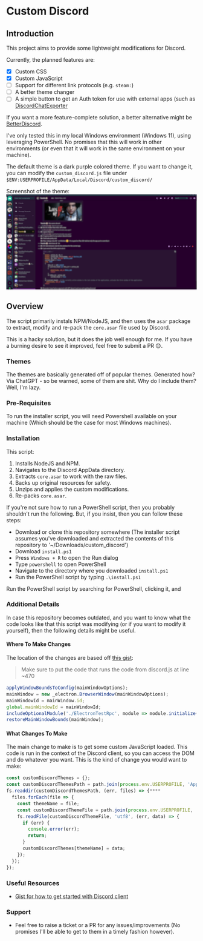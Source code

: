 # Custom Discord

## Introduction

This project aims to provide some lightweight modifications for Discord.

Currently, the planned features are:

- [X] Custom CSS
- [X] Custom JavaScript
- [ ] Support for different link protocols (e.g. `steam:`)
- [ ] A better theme changer
- [ ] A simple button to get an Auth token for use with external apps (such as [DiscordChatExporter](https://github.com/Tyrrrz/DiscordChatExporter)

If you want a more feature-complete solution, a better alternative might be [BetterDiscord](https://betterdiscord.app/).

I've only tested this in my local Windows environment (Windows 11), using leveraging PowerShell. No promises that this will work in other environments (or even that it will work in the same environment on your machine).

The default theme is a dark purple colored theme. If you want to change it, you can modify the `custom_discord.js` file under `$ENV:USERPROFILE/AppData/Local/Discord/custom_discord/`

Screenshot of the theme: ![Screenshot of the theme](./docs/ss.png)

## Overview

The script primarily instals NPM/NodeJS, and then uses the `asar` package to extract, modify and re-pack the `core.asar` file used by Discord.

This is a hacky solution, but it does the job well enough for me. If you have a burning desire to see it improved, feel free to submit a PR 😊.

### Themes

The themes are basically generated off of popular themes. Generated how? Via ChatGPT - so be warned, some of them are shit. Why do I include them? Well, I'm lazy.

### Pre-Requisites

To run the installer script, you will need Powershell available on your machine (Which should be the case for most Windows machines).

### Installation

This script:

1. Installs NodeJS and NPM.
2. Navigates to the Discord AppData directory.
3. Extracts `core.asar` to work with the raw files.
4. Backs up original resources for safety.
5. Unzips and applies the custom modifications.
6. Re-packs `core.asar`.

If you're not sure how to run a PowerShell script, then you probably shouldn't run the following. But, if you insist, then you can follow these steps:

- Download or clone this repository somewhere (The installer script assumes you've downloaded and extracted the contents of this repository to '~/Downloads/custom_discord')
- Download `install.ps1`
- Press `Windows + R` to open the Run dialog
- Type `powershell` to open PowerShell
- Navigate to the directory where you downloaded `install.ps1`
- Run the PowerShell script by typing `.\install.ps1`

Run the PowerShell script by searching for PowerShell, clicking it, and 

### Additional Details

In case this repository becomes outdated, and you want to know what the code looks like that this script was modifying (or if you want to modify it yourself), then the following details might be useful.

#### Where To Make Changes

The location of the changes are based off [this gist](https://gist.github.com/vanyle/edbdd0c28a0150af3b905b99a4c48f00?permalink_comment_id=3866081):

> Make sure to put the code that runs the code from discord.js at line ~470

```js
applyWindowBoundsToConfig(mainWindowOptions);
mainWindow = new _electron.BrowserWindow(mainWindowOptions);
mainWindowId = mainWindow.id;
global.mainWindowId = mainWindowId;
includeOptionalModule('./ElectronTestRpc', module => module.initialize(mainWindow));
restoreMainWindowBounds(mainWindow);
```

#### What Changes To Make

The main change to make is to get some custom JavaScript loaded. This code is run in the context of the Discord client, so you can access the DOM and do whatever you want. This is the kind of change you would want to make:

```js
const customDiscordThemes = {};
const customDiscordThemesPath = path.join(process.env.USERPROFILE, 'AppData/Local/Discord/custom_discord/themes/');
fs.readdir(customDiscordThemesPath, (err, files) => {****
  files.forEach(file => {
    const themeName = file;
    const customDiscordThemeFile = path.join(process.env.USERPROFILE, 'AppData/Local/Discord/custom_discord/themes/' + themeName);
    fs.readFile(customDiscordThemeFile, 'utf8', (err, data) => {
      if (err) {
        console.error(err);
        return;
      }
      customDiscordThemes[themeName] = data;
    });
  });
});
```

### Useful Resources

- [Gist for how to get started with Discord client](https://gist.github.com/vanyle/edbdd0c28a0150af3b905b99a4c48f00?permalink_comment_id=3866081)

### Support

- Feel free to raise a ticket or a PR for any issues/improvements (No promises I'll be able to get to them in a timely fashion however).
